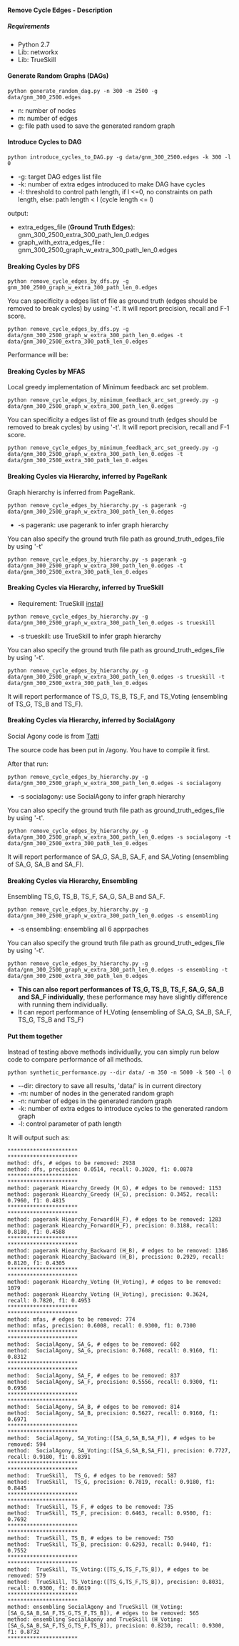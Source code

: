 #### Remove Cycle Edges  - Description

##### Requirements

* Python 2.7
* Lib: networkx
* Lib: TrueSkill

#### Generate Random Graphs (DAGs)

```
python generate_random_dag.py -n 300 -m 2500 -g data/gnm_300_2500.edges
```

* n: number of nodes
* m: number of edges 
* g: file path used to save the generated random graph

#### Introduce Cycles to DAG

```
python introduce_cycles_to_DAG.py -g data/gnm_300_2500.edges -k 300 -l 0
```
* -g:  target DAG edges list file 
* -k: number of extra edges introduced to make DAG have cycles 
* -l: threshold to control path length, if l <=0, no constraints on path length, else: path length < l (cycle length <= l)

output:
 
*  extra_edges_file (**Ground Truth Edges**): gnm_300_2500_extra_300_path_len_0.edges
*  graph_with_extra_edges_file : gnm_300_2500_graph_w_extra_300_path_len_0.edges

#### Breaking Cycles by DFS

```
python remove_cycle_edges_by_dfs.py -g gnm_300_2500_graph_w_extra_300_path_len_0.edges 
```

You can specificity a edges list of file as ground truth (edges should be removed to break cycles)  by using '-t'. It will report precision, recall and F-1 score.

```
python remove_cycle_edges_by_dfs.py -g data/gnm_300_2500_graph_w_extra_300_path_len_0.edges -t data/gnm_300_2500_extra_300_path_len_0.edges
``` 

Performance will be:


#### Breaking Cycles by MFAS

Local greedy implementation of Minimum feedback arc set problem.

```
python remove_cycle_edges_by_minimum_feedback_arc_set_greedy.py -g data/gnm_300_2500_graph_w_extra_300_path_len_0.edges
```

You can specificity a edges list of file as ground truth (edges should be removed to break cycles)  by using '-t'. It will report precision, recall and F-1 score.

```
python remove_cycle_edges_by_minimum_feedback_arc_set_greedy.py -g data/gnm_300_2500_graph_w_extra_300_path_len_0.edges -t data/gnm_300_2500_extra_300_path_len_0.edges
```

#### Breaking Cycles via Hierarchy, inferred by PageRank

Graph hierarchy is inferred from PageRank.

```
python remove_cycle_edges_by_hierarchy.py -s pagerank -g data/gnm_300_2500_graph_w_extra_300_path_len_0.edges
```

* -s pagerank: use pagerank to infer graph hierarchy

You can also specify the ground truth file path as ground_truth_edges_file by using '-t'

```
python remove_cycle_edges_by_hierarchy.py -s pagerank -g data/gnm_300_2500_graph_w_extra_300_path_len_0.edges -t data/gnm_300_2500_extra_300_path_len_0.edges
```


#### Breaking Cycles via Hierarchy, inferred by TrueSkill

* Requirement: TrueSkill [install](http://trueskill.org/)

```
python remove_cycle_edges_by_hierarchy.py -g data/gnm_300_2500_graph_w_extra_300_path_len_0.edges -s trueskill
```

* -s trueskill: use TrueSkill to infer graph hierarchy

You can also specify the ground truth file path as ground_truth_edges_file by using '-t'.

```
python remove_cycle_edges_by_hierarchy.py -g data/gnm_300_2500_graph_w_extra_300_path_len_0.edges -s trueskill -t data/gnm_300_2500_extra_300_path_len_0.edges
```

It will report performance of TS_G, TS_B, TS_F, and TS_Voting (ensembling of TS_G, TS_B and TS_F).



#### Breaking Cycles via Hierarchy, inferred by SocialAgony

Social Agony code is from [Tatti](http://users.ics.aalto.fi/ntatti/software.shtml)

The source code has been put in /agony. You have to compile it first. 

After that run:

```
python remove_cycle_edges_by_hierarchy.py -g data/gnm_300_2500_graph_w_extra_300_path_len_0.edges -s socialagony
```

* -s socialagony: use SocialAgony to infer graph hierarchy

You can also specify the ground truth file path as ground_truth_edges_file by using '-t'.

```
python remove_cycle_edges_by_hierarchy.py -g data/gnm_300_2500_graph_w_extra_300_path_len_0.edges -s socialagony -t data/gnm_300_2500_extra_300_path_len_0.edges
```

It will report performance of SA_G, SA_B, SA_F, and SA_Voting (ensembling of SA_G, SA_B and SA_F).


#### Breaking Cycles via Hierarchy, Ensembling

Ensembling TS_G, TS_B, TS_F, SA_G, SA_B and SA_F.

```
python remove_cycle_edges_by_hierarchy.py -g data/gnm_300_2500_graph_w_extra_300_path_len_0.edges -s ensembling
```

* -s ensembling: ensembling all 6 apprpaches

You can also specify the ground truth file path as ground_truth_edges_file by using '-t'. 


```
python remove_cycle_edges_by_hierarchy.py -g data/gnm_300_2500_graph_w_extra_300_path_len_0.edges -s ensembling -t data/gnm_300_2500_extra_300_path_len_0.edges
```

* **This can also report performances of TS_G, TS_B, TS_F, SA_G, SA_B and SA_F individually**, these performance may have slightly difference with running them individually. 
* It can report performance of H_Voting (ensembling of SA_G, SA_B, SA_F, TS_G, TS_B and TS_F)

#### Put them together

Instead of testing above methods individually, you can simply run below code to compare performance of all methods.

```
python synthetic_performance.py --dir data/ -m 350 -n 5000 -k 500 -l 0

```

* --dir: directory to save all results, 'data/' is in current directory
* -m: number of nodes in the generated random graph
* -n: number of edges in the generated random graph 
* -k: number of extra edges to introduce cycles to the generated random graph 
* -l: control parameter of path length

It will output such as:


```
**********************
**********************
method: dfs, # edges to be removed: 2938
method: dfs, precision: 0.0514, recall: 0.3020, f1: 0.0878
**********************
**********************
method: pagerank Hiearchy_Greedy (H_G), # edges to be removed: 1153
method: pagerank Hiearchy_Greedy (H_G), precision: 0.3452, recall: 0.7960, f1: 0.4815
**********************
**********************
method: pagerank Hiearchy_Forward(H_F), # edges to be removed: 1283
method: pagerank Hiearchy_Forward(H_F), precision: 0.3188, recall: 0.8180, f1: 0.4588
**********************
**********************
method: pagerank Hiearchy_Backward (H_B), # edges to be removed: 1386
method: pagerank Hiearchy_Backward (H_B), precision: 0.2929, recall: 0.8120, f1: 0.4305
**********************
**********************
method: pagerank Hiearchy_Voting (H_Voting), # edges to be removed: 1079
method: pagerank Hiearchy_Voting (H_Voting), precision: 0.3624, recall: 0.7820, f1: 0.4953
**********************
**********************
method: mfas, # edges to be removed: 774
method: mfas, precision: 0.6008, recall: 0.9300, f1: 0.7300
**********************
**********************
method:  SocialAgony, SA_G, # edges to be removed: 602
method:  SocialAgony, SA_G, precision: 0.7608, recall: 0.9160, f1: 0.8312
**********************
**********************
method:  SocialAgony, SA_F, # edges to be removed: 837
method:  SocialAgony, SA_F, precision: 0.5556, recall: 0.9300, f1: 0.6956
**********************
**********************
method:  SocialAgony, SA_B, # edges to be removed: 814
method:  SocialAgony, SA_B, precision: 0.5627, recall: 0.9160, f1: 0.6971
**********************
**********************
method:  SocialAgony, SA_Voting:([SA_G,SA_B,SA_F]), # edges to be removed: 594
method:  SocialAgony, SA_Voting:([SA_G,SA_B,SA_F]), precision: 0.7727, recall: 0.9180, f1: 0.8391
**********************
**********************
method:  TrueSkill,  TS_G, # edges to be removed: 587
method:  TrueSkill,  TS_G, precision: 0.7819, recall: 0.9180, f1: 0.8445
**********************
**********************
method:  TrueSkill, TS_F, # edges to be removed: 735
method:  TrueSkill, TS_F, precision: 0.6463, recall: 0.9500, f1: 0.7692
**********************
**********************
method:  TrueSkill, TS_B, # edges to be removed: 750
method:  TrueSkill, TS_B, precision: 0.6293, recall: 0.9440, f1: 0.7552
**********************
**********************
method:  TrueSkill, TS_Voting:([TS_G,TS_F,TS_B]), # edges to be removed: 579
method:  TrueSkill, TS_Voting:([TS_G,TS_F,TS_B]), precision: 0.8031, recall: 0.9300, f1: 0.8619
**********************
**********************
method: ensembling SocialAgony and TrueSkill (H_Voting:[SA_G,SA_B,SA_F,TS_G,TS_F,TS_B]), # edges to be removed: 565
method: ensembling SocialAgony and TrueSkill (H_Voting:[SA_G,SA_B,SA_F,TS_G,TS_F,TS_B]), precision: 0.8230, recall: 0.9300, f1: 0.8732
**********************
```